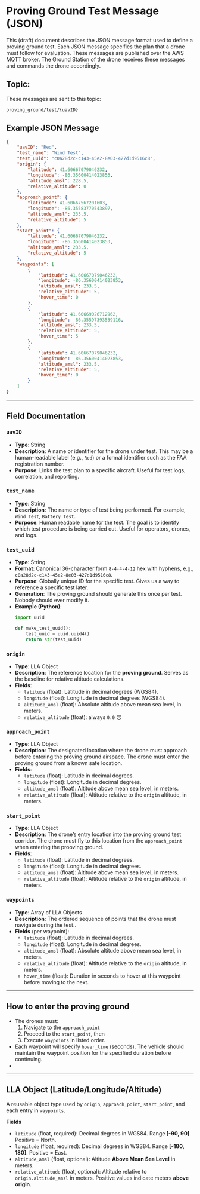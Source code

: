 # Proving Ground Test Message (JSON)

This (draft) document describes the JSON message format used to define a proving ground test. Each JSON message specifies the plan that a drone must follow for evaluation. These messages are published over the AWS MQTT broker. The Ground Station of the drone receives these messages and commands the drone accordingly.

## Topic:

These messages are sent to this topic:
```
proving_ground/test/{uavID}
```

## Example JSON Message

```json
{
    "uavID": "Red",
    "test_name": "Wind Test",
    "test_uuid": "c0a28d2c-c143-45e2-8e03-427d1d9516c8",
    "origin": {
        "latitude": 41.60667079046232,
        "longitude": -86.35600414023853,
        "altitude_amsl": 228.5,
        "relative_altitude": 0
    },
    "approach_point": {
        "latitude": 41.60667567201603,
        "longitude": -86.35583770543897,
        "altitude_amsl": 233.5,
        "relative_altitude": 5
    },
    "start_point": {
        "latitude": 41.60667079046232,
        "longitude": -86.35600414023853,
        "altitude_amsl": 233.5,
        "relative_altitude": 5
    },
    "waypoints": [
        {
            "latitude": 41.60667079046232,
            "longitude": -86.35600414023853,
            "altitude_amsl": 233.5,
            "relative_altitude": 5,
            "hover_time": 0
        },
        {
            "latitude": 41.60669026712962,
            "longitude": -86.35597393539116,
            "altitude_amsl": 233.5,
            "relative_altitude": 5,
            "hover_time": 5
        },
        {
            "latitude": 41.60667079046232,
            "longitude": -86.35600414023853,
            "altitude_amsl": 233.5,
            "relative_altitude": 5,
            "hover_time": 0
        }
    ]
}
```

---

## Field Documentation

### `uavID`

- **Type**: String
- **Description**: A name or identifier for the drone under test. This may be a human-readable label (e.g., `Red`) or a formal identifier such as the FAA registration number.
- **Purpose**: Links the test plan to a specific aircraft. Useful for test logs, correlation, and reporting.

### `test_name`

- **Type**: String
- **Description**: The name or type of test being performed. For example, `Wind Test`, `Battery Test`.
- **Purpose**: Human readable name for the test. The goal is to identify which test procedure is being carried out. Useful for operators, drones, and logs.

### `test_uuid`

- **Type**: String 
- **Format**: Canonical 36-character form `8-4-4-4-12` hex with hyphens, e.g., `c0a28d2c-c143-45e2-8e03-427d1d9516c8`.
- **Purpose**: Globally unique ID for the specific test. Gives us a way to reference a specific test later.
- **Generation**: The proving ground  should generate this once per test. Nobody should ever modify it.
- **Example (Python)**:
  ```python
  import uuid

  def make_test_uuid():
      test_uuid = uuid.uuid4()
      return str(test_uuid)
  ```

### `origin`

- **Type**: LLA Object
- **Description**: The reference location for the **proving ground**. Serves as the baseline for relative altitude calculations.
- **Fields**:
  - `latitude` (float): Latitude in decimal degrees (WGS84).
  - `longitude` (float): Longitude in decimal degrees (WGS84).
  - `altitude_amsl` (float): Absolute altitude above mean sea level, in meters.
  - `relative_altitude` (float): always `0.0` 🙃

### `approach_point`

- **Type**: LLA Object
- **Description**: The designated location where the drone must approach before entering the proving ground airspace. The drone must enter the proving ground from a known safe location.
- **Fields**:
  - `latitude` (float): Latitude in decimal degrees.
  - `longitude` (float): Longitude in decimal degrees.
  - `altitude_amsl` (float): Altitude above mean sea level, in meters.
  - `relative_altitude` (float): Altitude relative to the `origin` altitude, in meters.

### `start_point`

- **Type**: LLA Object
- **Description**: The drone’s entry location into the proving ground test corridor. The drone must fly to this location from the `approach_point` when entering the prooving ground.
- **Fields**:
  - `latitude` (float): Latitude in decimal degrees.
  - `longitude` (float): Longitude in decimal degrees.
  - `altitude_amsl` (float): Altitude above mean sea level, in meters.
  - `relative_altitude` (float): Altitude relative to the `origin` altitude, in meters.

### `waypoints`

- **Type**: Array of LLA Objects
- **Description**: The ordered sequence of points that the drone must navigate during the test..
- **Fields** (per waypoint):
  - `latitude` (float): Latitude in decimal degrees.
  - `longitude` (float): Longitude in decimal degrees.
  - `altitude_amsl` (float): Absolute altitude above mean sea level, in meters.
  - `relative_altitude` (float): Altitude relative to the `origin` altitude, in meters.
  - `hover_time` (float): Duration in seconds to hover at this waypoint before moving to the next.

---

## How to enter the proving ground

- The drones must:
  1. Navigate to the `approach_point` 
  2. Proceed to the  `start_point`, then
  3. Execute `waypoints` in listed order.
- Each waypoint will specify `hover_time` (seconds). The vehicle should maintain the waypoint position for the specified duration before continuing.
- 
---

## LLA Object (Latitude/Longitude/Altitude)

A reusable object type used by `origin`, `approach_point`, `start_point`, and each entry in `waypoints`.

**Fields**

- `latitude` (float, required): Decimal degrees in WGS84. Range **[-90, 90]**. Positive = North.
- `longitude` (float, required): Decimal degrees in WGS84. Range **[-180, 180]**. Positive = East.
- `altitude_amsl` (float, optional): Altitude **Above Mean Sea Level** in meters.
- `relative_altitude` (float, optional): Altitude relative to `origin.altitude_amsl` in meters. Positive values indicate meters **above origin**.


